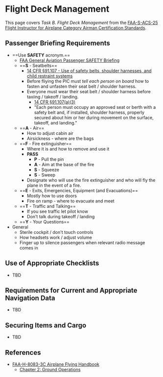 # Flight Deck Management

This page covers *Task B. Flight Deck Management* from the [FAA-S-ACS-25 Flight Instructor for Airplane Category Airman Certification Standards](https://www.faa.gov/training_testing/testing/acs/cfi_airplane_acs_25.pdf).

## Passenger Briefing Requirements

* ==Use **SAFETY** acronym.==
  * [FAA General Aviation Passenger SAFETY Briefing](https://www.faasafety.gov/files/gslac/library/documents/2007/Jan/14082/6.5%20Passenger%20Safety%20Briefing%20JanFeb07.pdf)
  * ==**S** - Seatbelts==
    * [14 CFR &sect;91.107 - Use of safety belts, shoulder harnesses, and child restraint systems](https://www.ecfr.gov/current/title-14/chapter-I/subchapter-F/part-91/subpart-B/subject-group-ECFRe4c59b5f5506932/section-91.107)
    * Before fliying the PIC must *tell each person on board* how to fasten and unfasten their seat belt / shoulder harness.
    * Everyone must wear their seat belt / shoulder harness before taxiing / takeoff / landing.
      * [14 CFR &sect;91.107(a)(3)](https://www.ecfr.gov/current/title-14/chapter-I/subchapter-F/part-91/subpart-B/subject-group-ECFRe4c59b5f5506932/section-91.107#p-91.107(a)(3))
      * "Each person must occupy an approved seat or berth with a safety belt and, if installed, shoulder harness, properly secured about him or her during movement on the surface, takeoff, and landing."
  * ==**A** - Air==
    * How to adjust cabin air
    * Airsickness - where are the bags
  * ==**F** - Fire extinguisher==
    * Where it is and how to remove and use it
    * **PASS**
      * **P** - Pull the pin
      * **A** - Aim at the base of the fire
      * **S** - Squeeze
      * **S** - Sweep
    * Designate who will use the fire extinguisher and who will fly the plane in the event of a fire.
  * ==**E** - Exits, Emergencies, Equipment (and Evacuations)==
    * Mostly how to use doors
    * Fire on ramp - where to evacuate and meet
  * ==**T** - Traffic and Talking==
    * If you see traffic let pilot know
    * Don't talk during takeoff / landing
  * ==**Y** - Your Questions==
* General
  * Sterile cockpit / don't touch controls
  * How headsets work / adjust volume
  * Finger up to silence passengers when relevant radio message comes in

## Use of Appropriate Checklists

* TBD

## Requirements for Current and Appropriate Navigation Data

* TBD

## Securing Items and Cargo

* TBD

## References

* [FAA-H-8083-3C Airplane Flying Handbook](https://www.faa.gov/regulations_policies/handbooks_manuals/aviation/airplane_handbook)
  * [Chapter 2: Ground Operations](https://www.faa.gov/sites/faa.gov/files/regulations_policies/handbooks_manuals/aviation/airplane_handbook/03_afh_ch2.pdf)
